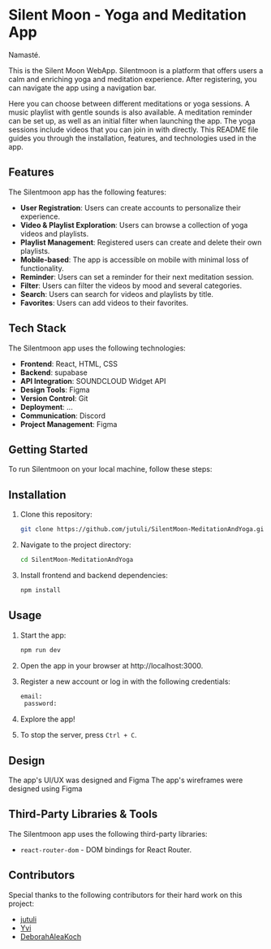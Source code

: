 # Silent Moon - Yoga and Meditation App


Namasté. 

This is the Silent Moon WebApp. 
Silentmoon is a platform that offers users a calm and enriching yoga and meditation experience.
After registering, you can navigate the app using a navigation bar. 

Here you can choose between different meditations or yoga sessions. A music playlist with gentle sounds is also available. A meditation reminder can be set up, as well as an initial filter when launching the app. The yoga sessions include videos that you can join in with directly. This README file guides you through the installation, features, and technologies used in the app.

<!-- 
 ## Table of Contens

- [Features](#features)
- [Tech Stack](#tech-stack)
- [Getting Started](#getting-started)
- [Installation](#installation)
- [Usage](#usage)
- [Design](#design)
- [Third-Party Libraries & Tools](#third-party-libraries--tools)
- [Contributors](#contributors) -->


## Features

The Silentmoon app has the following features:

- **User Registration**: Users can create accounts to personalize their experience.
- **Video & Playlist Exploration**: Users can browse a collection of yoga videos and playlists.
- **Playlist Management**: Registered users can create and delete their own playlists.
- **Mobile-based**: The app is accessible on mobile with minimal loss of functionality.
- **Reminder**: Users can set a reminder for their next meditation session.
- **Filter**: Users can filter the videos by mood and several categories.
- **Search**: Users can search for videos and playlists by title.
- **Favorites**: Users can add videos to their favorites.

## Tech Stack

The Silentmoon app uses the following technologies:

- **Frontend**: React, HTML, CSS
- **Backend**: supabase
- **API Integration**: SOUNDCLOUD Widget API
- **Design Tools**: Figma
- **Version Control**: Git
- **Deployment**: ...
- **Communication**: Discord
- **Project Management**: Figma

## Getting Started 

To run Silentmoon on your local machine, follow these steps:

## Installation

1. Clone this repository:

   ```bash
   git clone https://github.com/jutuli/SilentMoon-MeditationAndYoga.git
   ```

2. Navigate to the project directory:

   ```bash
   cd SilentMoon-MeditationAndYoga
   ```

3. Install frontend and backend dependencies:

   ```bash
   npm install
   ```

## Usage

1. Start the app:

   ```bash
   npm run dev
   ```

1. Open the app in your browser at http://localhost:3000.

3. Register a new account or log in with the following credentials:

   ```bash
   email:
    password:
   ```

4. Explore the app!

5. To stop the server, press `Ctrl + C`.


## Design

The app's UI/UX was designed and Figma The app's wireframes were designed using Figma


## Third-Party Libraries & Tools

The Silentmoon app uses the following third-party libraries:

- `react-router-dom` - DOM bindings for React Router.

## Contributors

Special thanks to the following contributors for their hard work on this project:

- [jutuli](https://github.com/jutuli)
- [Yvi](https://github.com/YvonneJL)
- [DeborahAleaKoch](https://github.com/DeborahAleaKoch)